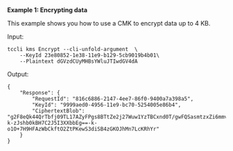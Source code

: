 **Example 1: Encrypting data**

This example shows you how to use a CMK to encrypt data up to 4 KB.

Input: 

```
tccli kms Encrypt --cli-unfold-argument  \
    --KeyId 23e80852-1e38-11e9-b129-5cb9019b4b01\
    --Plaintext dGVzdCUyMHBsYWluJTIwdGV4dA
```

Output: 
```
{
    "Response": {
        "RequestId": "816c6886-2147-4ee7-86f0-9400a7a398a5",
        "KeyId": "9999aed0-4956-11e9-bc70-5254005e86b4",
        "CiphertextBlob": "g2F8eQk44QrTbfj09TL17AZyFPgs8BTtZe2j27Wuw1YzTBCxnd0T/gwFQSasmtzxZi6mmvD7DCjCE+LxJmdhXQ==-k-zJshb0kBH7C2J5I3XXbbEg==-k-o1O+7H9HFAzWbCkftO2ZtPKewS3diSB4zGKOJhMn7LcKRhYr"
    }
}
```

